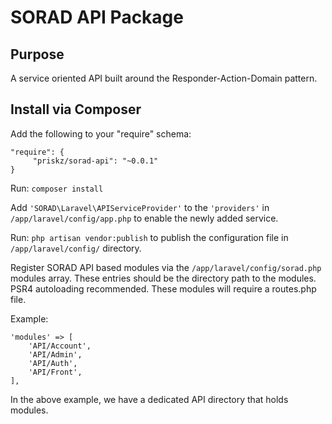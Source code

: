 # SORAD API Package

## Purpose

A service oriented API built around the Responder-Action-Domain pattern.

## Install via Composer

Add the following to your "require" schema:

```
"require": {
     "priskz/sorad-api": "~0.0.1"
}
```

Run: ```composer install```

Add ```'SORAD\Laravel\APIServiceProvider'``` to the ```'providers'``` in ```/app/laravel/config/app.php``` to enable the newly added service.

Run: ```php artisan vendor:publish``` to publish the configuration file in ```/app/laravel/config/``` directory.

Register SORAD API based modules via the ```/app/laravel/config/sorad.php``` modules array. These entries should be the directory path to the modules. PSR4 autoloading recommended. These modules will require a routes.php file.

Example:
```
'modules' => [
    'API/Account',
    'API/Admin',
    'API/Auth',
    'API/Front',
],
```
In the above example, we have a dedicated API directory that holds modules.